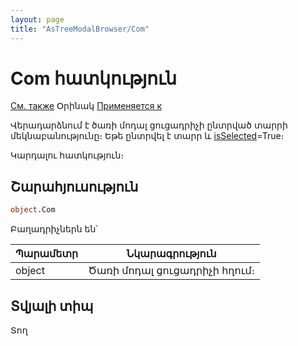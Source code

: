```yaml
---
layout: page
title: "AsTreeModalBrowser/Com"
---
```


# Com հատկություն

[См. также](../AsTreeModalBrowser.md) Օրինակ [Применяется к](../AsTreeModalBrowser.md)

Վերադարձնում է ծառի մոդալ ցուցադրիչի ընտրված տարրի մեկնաբանությունը։ Եթե ընտրվել է տարր և [isSelected](isSelected.html)=True։

Կարդալու հատկություն։

## Շարահյուսություն

``` vb
object.Com
```

Բաղադրիչներն են՝


| Պարամետր | Նկարագրություն |
|--|--|
| object |Ծառի մոդալ ցուցադրիչի հղում։ |



## Տվյալի տիպ

Տող

